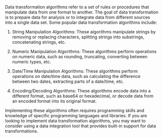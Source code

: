 Data transformation algorithms refer to a set of rules or procedures that manipulate data from one format to another. The goal of data transformation is to prepare data for analysis or to integrate data from different sources into a single data set. Some popular data transformation algorithms include:

1. String Manipulation Algorithms: These algorithms manipulate strings by removing or replacing characters, splitting strings into substrings, concatenating strings, etc.

2. Numeric Manipulation Algorithms: These algorithms perform operations on numeric data, such as rounding, truncating, converting between numeric types, etc.

3. Date/Time Manipulation Algorithms: These algorithms perform operations on date/time data, such as calculating the difference between two dates, extracting parts of a date/time, etc.

4. Encoding/Decoding Algorithms: These algorithms encode data into a different format, such as base64 or hexadecimal, or decode data from an encoded format into its original format.

Implementing these algorithms often requires programming skills and knowledge of specific programming languages and libraries. If you are looking to implement data transformation algorithms, you may want to consider using a data integration tool that provides built-in support for data transformations.



